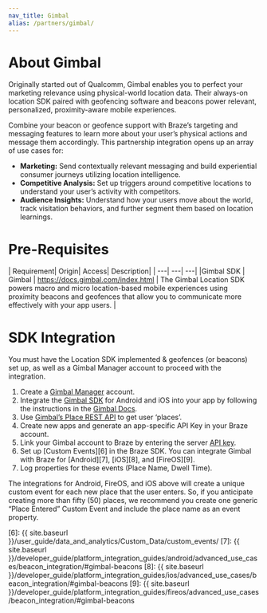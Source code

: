 ```yaml
---
nav_title: Gimbal
alias: /partners/gimbal/
---
```


# About Gimbal

Originally started out of Qualcomm, Gimbal enables you to perfect your marketing relevance using physical-world location data. Their always-on location SDK paired with geofencing software and beacons power relevant, personalized, proximity-aware mobile experiences.

Combine your beacon or geofence support with Braze’s targeting and messaging features to learn more about your user’s physical actions and message them accordingly. This partnership integration opens up an array of use cases for:
- __Marketing:__ Send contextually relevant messaging and build experiential consumer journeys utilizing location intelligence.
- __Competitive Analysis:__ Set up triggers around competitive locations to understand your user’s activity with competitors.
- __Audience Insights:__ Understand how your users move about the world, track visitation behaviors, and further segment them based on location learnings.

# Pre-Requisites

| Requirement| Origin| Access| Description|
| ---| ---| ---|
|Gimbal SDK | Gimbal | https://docs.gimbal.com/index.html | The Gimbal Location SDK powers macro and micro location-based mobile experiences using proximity beacons and geofences that allow you to communicate more effectively with your app users. |

# SDK Integration

You must have the Location SDK implemented & geofences (or beacons) set up, as well as a Gimbal Manager account to proceed with the integration.
1.	Create a [Gimbal Manager][1] account.
2.	Integrate the [Gimbal SDK][2] for Android and iOS into your app by following the instructions in the [Gimbal Docs][3].
3.	Use [Gimbal’s Place REST API][4] to get user ‘places’.
4.	Create new apps and generate an app-specific API Key in your Braze account.
5.	Link your Gimbal account to Braze by entering the server [API key][5].
6.	Set up [Custom Events][6] in the Braze SDK. You can integrate Gimbal with Braze for [Android][7], [iOS][8], and [FireOS][9].
7.	Log properties for these events (Place Name, Dwell Time).

The integrations for Android, FireOS, and iOS above will create a unique custom event for each new place that the user enters. So, if you anticipate creating more than fifty (50) places, we recommend you create one generic “Place Entered” Custom Event and include the place name as an event property.

[1]: https://manager.gimbal.com/login/users/sign_in
[2]: https://manager.gimbal.com/sdk_downloads
[3]: https://docs.gimbal.com/
[4]: https://docs.gimbal.com/rest.html
[5]: https://manager.gimbal.com/apps
[6]: {{ site.baseurl }}/user_guide/data_and_analytics/Custom_Data/custom_events/
[7]: {{ site.baseurl }}/developer_guide/platform_integration_guides/android/advanced_use_cases/beacon_integration/#gimbal-beacons
[8]: {{ site.baseurl }}/developer_guide/platform_integration_guides/ios/advanced_use_cases/beacon_integration/#gimbal-beacons
[9]: {{ site.baseurl }}/developer_guide/platform_integration_guides/fireos/advanced_use_cases/beacon_integration/#gimbal-beacons
